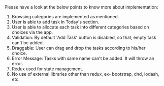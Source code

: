 Please have a look at the below points to know more about implementation:

1. Browsing categories are implemented as mentioned.
2. User is able to add task in Today's section.
3. User is able to allocate each task into different categories based on choices via the app.
4. Validation: By default 'Add Task' button is disabled, so that, empty task can't be added. 
5. Draggable: User can drag and drop the tasks according to his/her choice.
6. Error Message: Tasks with same name can't be added. It will throw an error.
7. Redux used for state management.
8. No use of external libraries other than redux, ex- bootstrap, dnd, lodash, etc. 